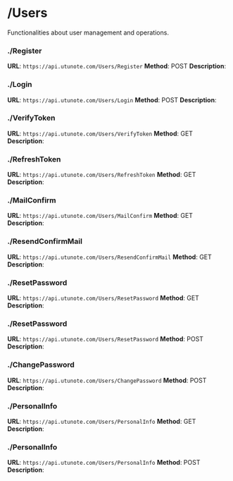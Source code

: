 # /Users

Functionalities about user management and operations.

### ./Register
**URL**: `https://api.utunote.com/Users/Register`
**Method**: POST
**Description**: 

### ./Login
**URL**: `https://api.utunote.com/Users/Login`
**Method**: POST
**Description**: 

### ./VerifyToken
**URL**: `https://api.utunote.com/Users/VerifyToken`
**Method**: GET
**Description**: 

### ./RefreshToken
**URL**: `https://api.utunote.com/Users/RefreshToken`
**Method**: GET
**Description**: 

### ./MailConfirm
**URL**: `https://api.utunote.com/Users/MailConfirm`
**Method**: GET
**Description**: 

### ./ResendConfirmMail
**URL**: `https://api.utunote.com/Users/ResendConfirmMail`
**Method**: GET
**Description**: 

### ./ResetPassword
**URL**: `https://api.utunote.com/Users/ResetPassword`
**Method**: GET
**Description**: 

### ./ResetPassword
**URL**: `https://api.utunote.com/Users/ResetPassword`
**Method**: POST
**Description**: 

### ./ChangePassword
**URL**: `https://api.utunote.com/Users/ChangePassword`
**Method**: POST
**Description**: 

### ./PersonalInfo
**URL**: `https://api.utunote.com/Users/PersonalInfo`
**Method**: GET
**Description**: 

### ./PersonalInfo
**URL**: `https://api.utunote.com/Users/PersonalInfo`
**Method**: POST
**Description**: 

